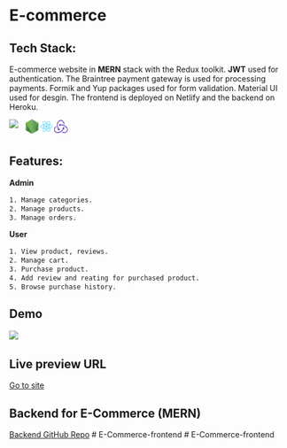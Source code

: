 # E-commerce

## Tech Stack:

E-commerce website in **MERN** stack with the Redux toolkit. **JWT** used for authentication. The Braintree payment gateway is used for processing payments. Formik and Yup packages used for form validation. Material UI used for desgin. The frontend is deployed on Netlify and the backend on Heroku.

<img align="left" width="28px" src="https://img.icons8.com/color/48/000000/mongodb.png"/>

<img align="left" alt="Node.js" width="26px" src="https://raw.githubusercontent.com/github/explore/80688e429a7d4ef2fca1e82350fe8e3517d3494d/topics/nodejs/nodejs.png"/>

<img align="left" alt="React" width="26px" src="https://raw.githubusercontent.com/github/explore/80688e429a7d4ef2fca1e82350fe8e3517d3494d/topics/react/react.png"/>

<img align="left" alt="React" width="26px" src="https://raw.githubusercontent.com/github/explore/80688e429a7d4ef2fca1e82350fe8e3517d3494d/topics/redux/redux.png"/>

</br>
</br>

## Features:

**Admin**

    1. Manage categories.
    2. Manage products.
    3. Manage orders.

**User**

    1. View product, reviews.
    2. Manage cart.
    3. Purchase product.
    4. Add review and reating for purchased product.
    5. Browse purchase history.

## Demo

![](./src/assests/MY-STORE.gif)

## Live preview URL

[Go to site](https://my-ecommstore.netlify.app/)

## Backend for E-Commerce (MERN)

[Backend GitHub Repo](https://github.com/akshayjadhav4/-E-Commerce-backend-)
#   E - C o m m e r c e - f r o n t e n d 
 
 #   E - C o m m e r c e - f r o n t e n d 
 
 